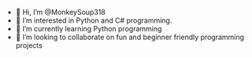 - 👋 Hi, I’m @MonkeySoup318
- 👀 I’m interested in Python and C# programming. 
- 🌱 I’m currently learning Python programming
- 💞️ I’m looking to collaborate on fun and beginner friendly programming projects

<!---
MonkeySoup318/MonkeySoup318 is a ✨ special ✨ repository because its `README.md` (this file) appears on your GitHub profile.
You can click the Preview link to take a look at your changes.
--->
